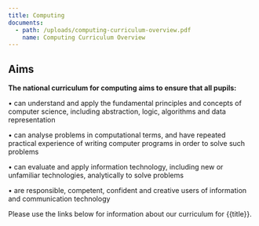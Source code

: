 ```yaml
---
title: Computing
documents:
  - path: /uploads/computing-curriculum-overview.pdf
    name: Computing Curriculum Overview
---
```

## Aims

**The national curriculum for computing aims to ensure that all pupils:**

•	can understand and apply the fundamental principles and concepts of computer science, including abstraction, logic, algorithms and data representation

•	can analyse problems in computational terms, and have repeated practical experience of writing computer programs in order to solve such problems

•	can evaluate and apply information technology, including new or unfamiliar technologies, analytically to solve problems

•	are responsible, competent, confident and creative users of information and communication technology

Please use the links below for information about our curriculum for {{title}}.